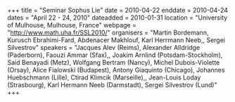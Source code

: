 +++
title = "Seminar Sophus Lie"
date = 2010-04-22
enddate = 2010-04-24
dates = "April 22 - 24, 2010"
dateadded = 2010-01-31
location = "University of Mulhouse, Mulhouse, France"
webpage = "http://www.math.uha.fr/SSL2010/"
organisers = "Martin Bordemann, Kurusch Ebrahimi-Fard, Abdenacer Makhlouf, Karl Herrmann Neeb,, Sergei Silvestrov"
speakers = "Jacques Alev (Reims), Alexander Alldridge (Paderborn), Faouzi Ammar (Sfax),, Joakim Arnlind (Potsdam-Stockholm), Said Benayadi (Metz), Wolfgang Bertram (Nancy), Michel Dubois-Violette (Orsay), Alice Fialowski (Budapest), Antony Giaquinto (Chicago), Johannes Huebschmann (Lille), Ctirad Klimcik (Marseille),, Jean-Louis Loday (Strasbourg), Karl Hermann Neeb (Darmstadt), Sergei Silvestrov (Lund)"
+++
